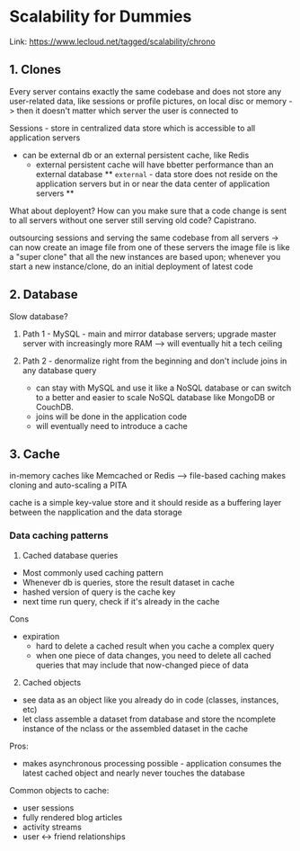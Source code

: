 # Scalability for Dummies

Link:  https://www.lecloud.net/tagged/scalability/chrono


## 1. Clones
Every server contains exactly the same codebase and does not store any user-related data, like sessions or profile pictures, on local disc or memory -> then it doesn't matter which server the user is connected to

Sessions - store in centralized data store which is accessible to all application servers
* can be external db or an external persistent cache, like Redis
    * external persistent cache will have bbetter performance than an external database
** `external` - data store does not reside on the application servers but in or near the data center of application servers **

What about deployent? How can you make sure that a code change is sent to all servers without one server still serving old code? Capistrano.

outsourcing sessions and serving the same codebase from all servers -> can now create an image file from one of these servers
the image file is like a "super clone" that all the new instances are based upon; whenever you start a new instance/clone, do an initial deployment of latest code

## 2. Database
Slow database?
1. Path 1 - MySQL - main and mirror database servers; upgrade master server with increasingly more RAM --> will eventually hit a tech ceiling

2. Path 2 - denormalize right from the beginning and don't include joins in any database query
    * can stay with MySQL and use it like a NoSQL database or can switch to a better and easier to scale NoSQL database like MongoDB or CouchDB.
    * joins will be done in the application code
    * will eventually need to introduce a cache

## 3. Cache
in-memory caches like Memcached or Redis
--> file-based caching makes cloning and auto-scaling a PITA

cache is a simple key-value store and it should reside as a buffering layer between the napplication and the data storage

### Data caching patterns
1. Cached database queries
* Most commonly used caching pattern
* Whenever db is queries, store the result dataset in cache
* hashed version of query is the cache key
* next time run query, check if it's already in the cache

Cons
* expiration
    * hard to delete a cached result when you cache a complex query
    * when one piece of data changes, you need to delete all cached queries that may include that now-changed piece of data

2. Cached objects
* see data as an object like you already do in code (classes, instances, etc)
* let class assemble a dataset from database and store the ncomplete instance of the nclass or the assembled dataset in the cache

Pros:
* makes asynchronous processing possible - application consumes the latest cached object and nearly never touches the database

Common objects to cache:
* user sessions
* fully rendered blog articles
* activity streams
* user <-> friend relationships

